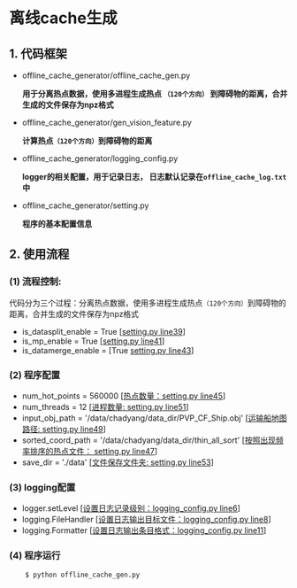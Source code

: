 # 离线cache生成
## 1. 代码框架
  - offline_cache_generator/offline_cache_gen.py
  
      **用于分离热点数据，使用多进程生成热点 `（120个方向）` 到障碍物的距离，合并生成的文件保存为npz格式**

  - offline_cache_generator/gen_vision_feature.py
 
      **计算热点`（120个方向）`到障碍物的距离**
      
  - offline_cache_generator/logging_config.py
  
      **logger的相关配置，用于记录日志， 日志默认记录在`offline_cache_log.txt`中**

  - offline_cache_generator/setting.py
  
      **程序的基本配置信息**

## 2. 使用流程
### (1) 流程控制:
  代码分为三个过程：分离热点数据，使用多进程生成热点`（120个方向）`到障碍物的距离，合并生成的文件保存为npz格式
  
  - is_datasplit_enable = True [[setting.py line39]()]
  - is_mp_enable = True [[setting.py line41]()]
  - is_datamerge_enable = [True [setting.py line43]()]
      
### (2) 程序配置
- num_hot_points = 560000 [[热点数量：setting.py line45]()]
- num_threads = 12 [[进程数量: setting.py line51]()]
- input_obj_path = '/data/chadyang/data_dir/PVP_CF_Ship.obj' [[运输船地图路径: setting.py line49]()]
- sorted_coord_path = '/data/chadyang/data_dir/thin_all_sort' [[按照出现频率排序的热点文件： setting.py line47]()]
- save_dir = './data' [[文件保存文件夹: setting.py line53]()]
      
### (3) logging配置
- logger.setLevel [[设置日志记录级别：logging_config.py line6]()]
- logging.FileHandler [[设置日志输出目标文件：logging_config.py line8]()]
- logging.Formatter [[设置日志输出条目格式：logging_config.py line11]()]

### (4) 程序运行
  ```bash
      $ python offline_cache_gen.py
  ```
